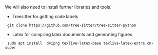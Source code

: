 We will also need to install further libraries and tools.

- Treesitter for getting code labels
```
 git clone https://github.com/tree-sitter/tree-sitter-python
```
- Latex for compiling latex documents and generating figures
```
 sudo apt install  dvipng texlive-latex-base texlive-latex-extra cm-super
```